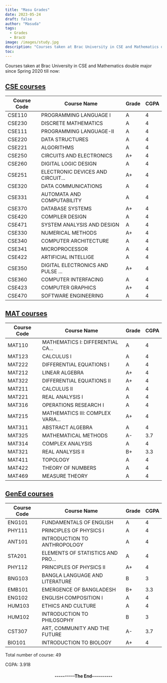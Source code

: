 ```yaml
---
title: "Masu Grades"
date: 2023-05-24
draft: false
author: "Masuda"
tags:
  - Grades
  - BracU
image: /images/study.jpg
description: "Courses taken at Brac University in CSE and Mathematics double major since Spring 2020"
toc: 
---
```


Courses taken at Brac University in CSE and Mathematics double major since Spring 2020 till now: <br>



## <u>CSE courses</u>

   | Course Code  | Course Name | Grade | CGPA |
   | ----- | --- | --- | --- |
   |    CSE110 | PROGRAMMING LANGUAGE I            |   A |   4 |
   |    CSE230 | DISCRETE MATHEMATICS              |   A |   4 |
   |    CSE111 | PROGRAMMING LANGUAGE-II           |   A |   4 |
   |    CSE220 | DATA STRUCTURES                   |   A |   4 |
   |    CSE221 | ALGORITHMS                        |   A |   4 |
   |    CSE250 | CIRCUITS AND ELECTRONICS          |   A+ |   4 |
   |    CSE260 | DIGITAL LOGIC DESIGN              |   A |   4 |
   |    CSE251 | ELECTRONIC DEVICES AND CIRCUIT... |   A+ |   4 |
   |    CSE320 | DATA COMMUNICATIONS               |   A |   4 |
   |    CSE331 | AUTOMATA AND COMPUTABILITY        |   A |   4 |
   |    CSE370 | DATABASE SYSTEMS                  |   A+ |   4 |
   |    CSE420 | COMPILER DESIGN                   |   A |   4 |
   |    CSE471 | SYSTEM ANALYSIS AND DESIGN        |   A |   4 |
   |    CSE330 | NUMERICAL METHODS                 |   A+ |   4 |
   |    CSE340 | COMPUTER ARCHITECTURE             |   A |   4 |
   |    CSE341 | MICROPROCESSOR                    |   A |   4 |
   |    CSE422 | ARTIFICIAL INTELLIGE              |   A |   4 |
   |    CSE350 | DIGITAL ELECTRONICS AND PULSE ... |   A+ |   4 |
   |    CSE360 | COMPUTER INTERFACING              |   A |   4 |
   |    CSE423 | COMPUTER GRAPHICS                 |   A+ |   4 |
   |    CSE470 | SOFTWARE ENGINEERING              |   A |   4 |

## <u>MAT courses</u>

   | Course Code  | Course Name | Grade | CGPA |
   | ----- | --- | --- | --- |
   | MAT110 | MATHEMATICS I: DIFFERENTIAL CA... | A | 4 |
   | MAT123 | CALCULUS I                        | A | 4 |
   | MAT222 | DIFFERENTIAL EQUATIONS I          | A | 4 |
   | MAT212 | LINEAR ALGEBRA                    | A+ | 4 |
   | MAT322 | DIFFERENTIAL EQUATIONS II         | A+ | 4 |
   | MAT211 | CALCULUS II                       | A | 4 |
   | MAT221 | REAL ANALYSIS I                   | A | 4 |
   | MAT316 | OPERATIONS RESEARCH I             | A | 4 |
   | MAT215 | MATHEMATICS III: COMPLEX VARIA... | A+ | 4 |
   | MAT311 | ABSTRACT ALGEBRA                  | A | 4 |
   | MAT325 | MATHEMATICAL METHODS              | A- | 3.7 |
   | MAT314 | COMPLEX ANALYSIS                  | A | 4 |
   | MAT321 | REAL ANALYSIS II                  | B+ | 3.3 |
   | MAT411 | TOPOLOGY                          | A | 4 |
   | MAT422 | THEORY OF NUMBERS                 | A | 4 |
   | MAT469 | MEASURE THEORY                    | A | 4 |

## <u>GenEd courses</u>

   | Course Code  | Course Name | Grade | CGPA |
   | ----- | --- | --- | --- |
   | ENG101 | FUNDAMENTALS OF ENGLISH           | A | 4 |
   | PHY111 | PRINCIPLES OF PHYSICS I           | A | 4 |
   | ANT101 | INTRODUCTION TO ANTHROPOLOGY      | A | 4 |
   | STA201 | ELEMENTS OF STATISTICS AND PRO... | A | 4 |
   | PHY112 | PRINCIPLES OF PHYSICS II          | A+ | 4 |
   | BNG103 | BANGLA LANGUAGE AND LITERATURE    | B | 3 |
   | EMB101 | EMERGENCE OF BANGLADESH           | B+ | 3.3 |
   | ENG102 | ENGLISH COMPOSITION I             | A | 4 |
   | HUM103 | ETHICS AND CULTURE                | A | 4 |
   | HUM102 | INTRODUCTION TO PHILOSOPHY        | B | 3 |
   | CST307 | ART, COMMUNITY AND THE FUTURE     | A- | 3.7 |
   | BIO101 | INTRODUCTION TO BIOLOGY           | A+ | 4 |

Total number of course: 49

CGPA: 3.918
<h4> <p style="text-align: center;">----------The End----------</p> <h4>
